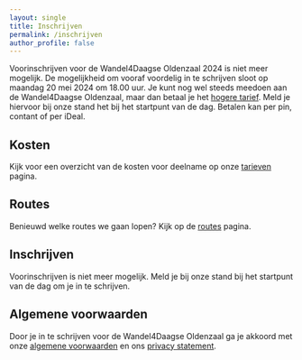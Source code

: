 ```yaml
---
layout: single
title: Inschrijven
permalink: /inschrijven
author_profile: false
---
```


Voorinschrijven voor de Wandel4Daagse Oldenzaal 2024 is niet meer mogelijk. De mogelijkheid om vooraf voordelig in te schrijven sloot op maandag 20 mei 2024 om 18.00 uur. Je kunt nog wel steeds meedoen aan de Wandel4Daagse Oldenzaal, maar dan betaal je het [hogere tarief](/tarieven#alle-4-dagen-meewandelen-bij-inschrijving-op-de-startlocatie). Meld je hiervoor bij onze stand het bij het startpunt van de dag. Betalen kan per pin, contant of per iDeal.  

## Kosten

Kijk voor een overzicht van de kosten voor deelname op onze [tarieven](/tarieven) pagina.  

## Routes

Benieuwd welke routes we gaan lopen? Kijk op de [routes](/routes) pagina.  

## Inschrijven

Voorinschrijven is niet meer mogelijk. Meld je bij onze stand bij het startpunt van de dag om je in te schrijven.  

## Algemene voorwaarden

Door je in te schrijven voor de Wandel4Daagse Oldenzaal ga je akkoord met onze [algemene voorwaarden](/voorwaarden) en ons [privacy statement](/privacy).  
